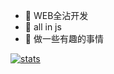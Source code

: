 - 🔭 WEB全沾开发
- 🌱 all in js
- 🤔 做一些有趣的事情

[![stats](https://github-readme-stats.vercel.app/api?username=lampofaladdin)](https://github.com/anuraghazra/github-readme-stats)
